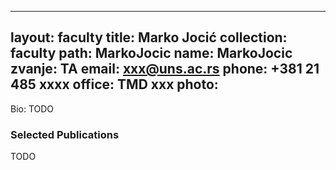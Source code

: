 
---
layout: faculty
title: Marko Jocić
collection: faculty
path: MarkoJocic
name: MarkoJocic
zvanje: TA
email: xxx@uns.ac.rs
phone: +381 21 485 xxxx
office: TMD xxx
photo: 
---

Bio: TODO

### Selected Publications

TODO
